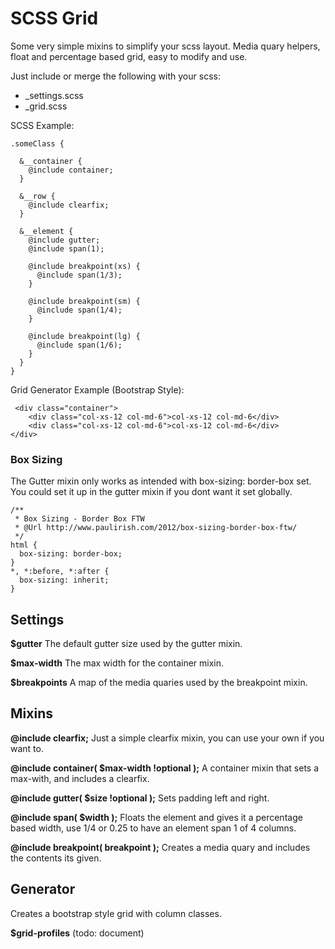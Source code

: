 # SCSS Grid
Some very simple mixins to simplify your scss layout.
Media quary helpers, float and percentage based grid, easy to modify and use.

Just include or merge the following with your scss:

- _settings.scss
- _grid.scss

SCSS Example:

    .someClass {

      &__container {
        @include container;
      }

      &__row {
        @include clearfix;
      }

      &__element {
        @include gutter;
        @include span(1);

        @include breakpoint(xs) {
          @include span(1/3);
        }

        @include breakpoint(sm) {
          @include span(1/4);
        }
        
        @include breakpoint(lg) {
          @include span(1/6);
        }
      }
    }

Grid Generator Example (Bootstrap Style):

     <div class="container">
        <div class="col-xs-12 col-md-6">col-xs-12 col-md-6</div>
        <div class="col-xs-12 col-md-6">col-xs-12 col-md-6</div>
    </div>


### Box Sizing
The Gutter mixin only works as intended with box-sizing: border-box set.  
You could set it up in the gutter mixin if you dont want it set globally.

    /**
     * Box Sizing - Border Box FTW
     * @Url http://www.paulirish.com/2012/box-sizing-border-box-ftw/
     */
    html {
      box-sizing: border-box;
    }
    *, *:before, *:after {
      box-sizing: inherit;
    } 

## Settings
**$gutter**
The default gutter size used by the gutter mixin.


**$max-width**
The max width for the container mixin.


**$breakpoints**
A map of the media quaries used by the breakpoint mixin.  


## Mixins
**@include clearfix;**
Just a simple clearfix mixin, you can use your own if you want to.


**@include container( $max-width !optional );**
A container mixin that sets a max-with, and includes a clearfix.


**@include gutter( $size !optional );**
Sets padding left and right.


**@include span( $width );**
Floats the element and gives it a percentage based width, use 1/4 or 0.25 to have an element span 1 of 4 columns.


**@include breakpoint( breakpoint );**
Creates a media quary and includes the contents its given.


## Generator
Creates a bootstrap style grid with column classes.

**$grid-profiles**  (todo: document)
